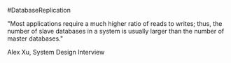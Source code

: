 #DatabaseReplication 

"Most applications require a much higher ratio of reads to writes; thus, the number of slave databases in a system is usually larger than the number of master databases."

Alex Xu, System Design Interview